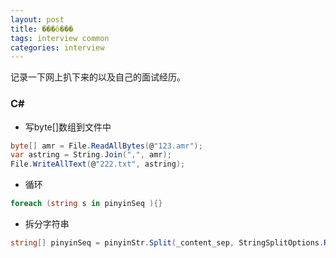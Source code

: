 ```yaml
---
layout: post
title: ���ô���
tags: interview common
categories: interview
---
```

记录一下网上扒下来的以及自己的面试经历。<br>

### C#
- 写byte[]数组到文件中
```C# 
byte[] amr = File.ReadAllBytes(@"123.amr");
var astring = String.Join(",", amr);
File.WriteAllText(@"222.txt", astring);
```
- 循环
```C# 
foreach (string s in pinyinSeq ){}
```
- 拆分字符串
```C#
string[] pinyinSeq = pinyinStr.Split(_content_sep, StringSplitOptions.RemoveEmptyEntries);
```
